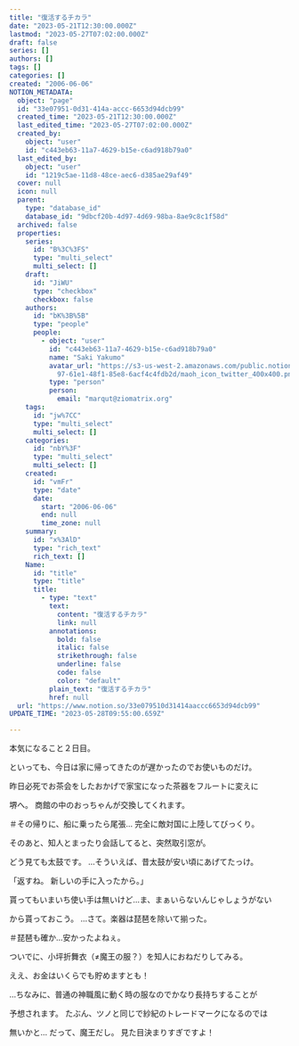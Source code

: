 ```yaml
---
title: "復活するチカラ"
date: "2023-05-21T12:30:00.000Z"
lastmod: "2023-05-27T07:02:00.000Z"
draft: false
series: []
authors: []
tags: []
categories: []
created: "2006-06-06"
NOTION_METADATA:
  object: "page"
  id: "33e07951-0d31-414a-accc-6653d94dcb99"
  created_time: "2023-05-21T12:30:00.000Z"
  last_edited_time: "2023-05-27T07:02:00.000Z"
  created_by:
    object: "user"
    id: "c443eb63-11a7-4629-b15e-c6ad918b79a0"
  last_edited_by:
    object: "user"
    id: "1219c5ae-11d8-48ce-aec6-d385ae29af49"
  cover: null
  icon: null
  parent:
    type: "database_id"
    database_id: "9dbcf20b-4d97-4d69-98ba-8ae9c8c1f58d"
  archived: false
  properties:
    series:
      id: "B%3C%3FS"
      type: "multi_select"
      multi_select: []
    draft:
      id: "JiWU"
      type: "checkbox"
      checkbox: false
    authors:
      id: "bK%3B%5B"
      type: "people"
      people:
        - object: "user"
          id: "c443eb63-11a7-4629-b15e-c6ad918b79a0"
          name: "Saki Yakumo"
          avatar_url: "https://s3-us-west-2.amazonaws.com/public.notion-static.com/3ad1c4\
            97-61e1-48f1-85e8-6acf4c4fdb2d/maoh_icon_twitter_400x400.png"
          type: "person"
          person:
            email: "marqut@ziomatrix.org"
    tags:
      id: "jw%7CC"
      type: "multi_select"
      multi_select: []
    categories:
      id: "nbY%3F"
      type: "multi_select"
      multi_select: []
    created:
      id: "vmFr"
      type: "date"
      date:
        start: "2006-06-06"
        end: null
        time_zone: null
    summary:
      id: "x%3AlD"
      type: "rich_text"
      rich_text: []
    Name:
      id: "title"
      type: "title"
      title:
        - type: "text"
          text:
            content: "復活するチカラ"
            link: null
          annotations:
            bold: false
            italic: false
            strikethrough: false
            underline: false
            code: false
            color: "default"
          plain_text: "復活するチカラ"
          href: null
  url: "https://www.notion.so/33e079510d31414aaccc6653d94dcb99"
UPDATE_TIME: "2023-05-28T09:55:00.659Z"

---
```

<link rel="stylesheet" href="https://cdn.jsdelivr.net/npm/katex@0.16.2/dist/katex.min.css" integrity="sha384-bYdxxUwYipFNohQlHt0bjN/LCpueqWz13HufFEV1SUatKs1cm4L6fFgCi1jT643X" crossorigin="anonymous">


本気になること２日目。


といっても、今日は家に帰ってきたのが遅かったのでお使いものだけ。


昨日必死でお茶会をしたおかげで家宝になった茶器をフルートに変えに


堺へ。 商館の中のおっちゃんが交換してくれます。


＃その帰りに、船に乗ったら尾張… 完全に敵対国に上陸してびっくり。


そのあと、知人とまったり会話してると、突然取引窓が。


どう見ても太鼓です。 …そういえば、昔太鼓が安い頃にあげてたっけ。


「返すね。 新しいの手に入ったから。」


貰ってもいまいち使い手は無いけど…ま、まぁいらないんじゃしょうがない


から貰っておこう。 …さて。楽器は琵琶を除いて揃った。


＃琵琶も確か…安かったよねぇ。


ついでに、小坪折舞衣（≠魔王の服？）を知人におねだりしてみる。


ええ、お金はいくらでも貯めますとも！


…ちなみに、普通の神職風に動く時の服なのでかなり長持ちすることが


予想されます。 たぶん、ツノと同じで紗紀のトレードマークになるのでは


無いかと… だって、魔王だし。 見た目決まりすぎですよ！

